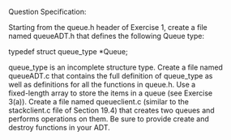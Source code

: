 Question Specification:  
  
Starting from the queue.h header of Exercise 1, create a file  
named queueADT.h that defines the following Queue type:  
  
typedef struct queue_type *Queue;  
  
queue_type is an incomplete structure type. Create a file named  
queueADT.c that contains the full definition of queue_type as  
well as definitions for all the functions in queue.h. Use a  
fixed-length array to store the items in a queue (see Exercise  
3(a)). Create a file named queueclient.c (similar to the   
stackclient.c file of Section 19.4) that creates two queues and  
performs operations on them. Be sure to provide create and  
destroy functions in your ADT.